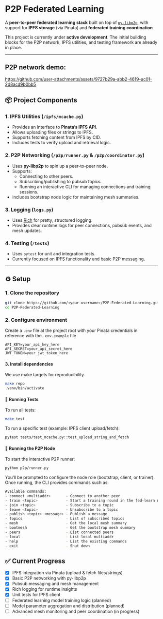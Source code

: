# P2P Federated Learning

A **peer-to-peer federated learning stack** built on top of [`py-libp2p`](https://github.com/libp2p/py-libp2p), with support for **IPFS storage** (via Pinata) and **federated training coordination**.

This project is currently under **active development**. The initial building blocks for the P2P network, IPFS utilities, and testing framework are already in place.

---

## P2P network demo:

https://github.com/user-attachments/assets/9727b29a-abb2-4619-ac01-2d8acd9b0bb5

## 📦 Project Components

### 1. **IPFS Utilities (`/ipfs/mcache.py`)**
- Provides an interface to **Pinata’s IPFS API**.
- Allows uploading files or strings to IPFS.
- Supports fetching content from IPFS by CID.
- Includes tests to verify upload and retrieval logic.

### 2. **P2P Networking (`/p2p/runner.py` & `/p2p/coordinator.py`)**
- Uses **py-libp2p** to spin up a peer-to-peer node.
- Supports:
  - Connecting to other peers.
  - Subscribing/publishing to pubsub topics.
  - Running an interactive CLI for managing connections and training sessions.
- Includes bootstrap node logic for maintaining mesh summaries.

### 3. **Logging (`logs.py`)**
- Uses [Rich](https://github.com/Textualize/rich) for pretty, structured logging.
- Provides clear runtime logs for peer connections, pubsub events, and mesh updates.

### 4. **Testing (`/tests`)**
- Uses `pytest` for unit and integration tests.
- Currently focused on IPFS functionality and basic P2P messaging.

---

## ⚙️ Setup

### 1. Clone the repository
```bash
git clone https://github.com/<your-username>/P2P-Federated-Learning.git
cd P2P-Federated-Learning
```

### 2. Configure environment

Create a `.env` file at the project root with your Pinata credentials in reference with
the `.env.example` file

```
API_KEY=your_api_key_here
API_SECRET=your_api_secret_here
JWT_TOKEN=your_jwt_token_here
```
#### 3. Install dependencies
We use make targets for reproducibility.


```bash
make repo 
.venv/bin/activate
```

#### 🧪 Running Tests

To run all tests:
```bash
make test
```
To run a specific test (example: IPFS client upload/fetch):
```bash
pytest tests/test_mcache.py::test_upload_string_and_fetch 
```
#### 🚀 Running the P2P Node

To start the interactive P2P runner:
```bash
python p2p/runner.py
```
You’ll be prompted to configure the node role (bootstrap, client, or trainer).
Once running, the CLI provides commands such as:

```bash
Available commands:
- connect <multiaddr>       - Connect to another peer
- train <topic>             - Start a training round in the fed-learn mesh
- join <topic>              - Subscribe to a topic
- leave <topic>             - Unsubscribe to a topic
- publish <topic> <message> - Publish a message
- topics                    - List of subscribed topics
- mesh                      - Get the local mesh summary
- bootmesh                  - Get the bootstrap mesh summary
- peers                     - List connected peers
- local                     - List local multiaddr
- help                      - List the existing commands
- exit                      - Shut down
```
## ✅ Current Progress

- [x] IPFS integration via Pinata (upload & fetch files/strings)
- [x] Basic P2P networking with py-libp2p
- [x] Pubsub messaging and mesh management
- [x] Rich logging for runtime insights
- [x] Unit tests for IPFS client
- [ ] Federated learning model training logic (planned)
- [ ] Model parameter aggregation and distribution (planned)
- [ ] Advanced mesh monitoring and peer coordination (in progress)
